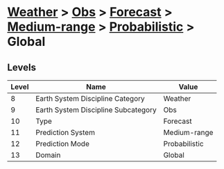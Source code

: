 # [Weather](../../../../..) > [Obs](../../../..) > [Forecast](../../..) > [Medium-range](../..) > [Probabilistic](..) > Global

## Levels

| Level | Name | Value |
|-----|-----|-----|
| 8 | Earth System Discipline Category | Weather |
| 9 | Earth System Discipline Subcategory | Obs |
| 10 | Type | Forecast |
| 11 | Prediction System | Medium-range |
| 12 | Prediction Mode | Probabilistic |
| 13 | Domain | Global |
